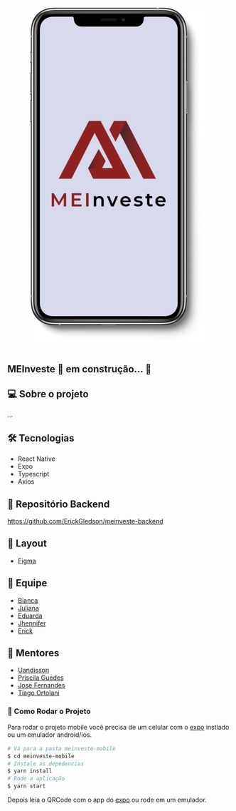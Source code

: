 <h1 align ="center" display= 'flex'>
    <img src="src/assets/mockup.png" alt="Imagem da Logo" title="MEInveste"></img>
</h1>

## MEInveste 🚀 em construção... 🚧


## 💻 Sobre o projeto
...

## 🛠 Tecnologias

- React Native
- Expo
- Typescript
- Axios

## :mag_right: Repositório Backend
https://github.com/ErickGledson/meinveste-backend

## 🎨 Layout
- [Figma](https://www.figma.com/file/eqiz0tbQhqvSf2TzJbu8O6/MEInvest?node-id=0%3A1)

## 🤖 Equipe
- [Bianca](https://github.com/bkkater)
- [Juliana](https://www.linkedin.com/in/juliana-talita-b683581b2/)
- [Eduarda](https://www.linkedin.com/in/eduarda-barboza-tavares-612a55159/)
- [Jhennifer](https://www.linkedin.com/in/jhennifer-pimentel-0518171b2/)
- [Erick](https://github.com/ErickGledson)


## 📏 Mentores
- [Uandisson ](https://www.linkedin.com/in/uandisson/)
- [Priscila Guedes](https://www.linkedin.com)
- [Jose Fernandes](https://www.linkedin.com)
- [Tiago Ortolani](https://www.linkedin.com)


### 📱 Como Rodar o Projeto
Para rodar o projeto mobile você precisa de um celular com o [expo](https://play.google.com/store/apps/details?id=host.exp.exponent) instlado ou um emulador android/ios.

```bash
# Vá para a pasta meinveste-mobile
$ cd meinveste-mobile
# Instale as depedencias
$ yarn install
# Rode a aplicação
$ yarn start
```
Depois leia o QRCode com o app do [expo](https://play.google.com/store/apps/details?id=host.exp.exponent) ou rode em um emulador.

